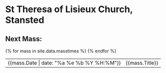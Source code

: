 # St Theresa of Lisieux Church, Stansted
## Next Mass:

<script>
let now = Date.now();

let massTimes = {{ site.data.masstimes | jsonify }}.map(x => { x["timestamp"] = Date.parse(x.Date); return x; })
    .filter(x => x.timestamp >= now)
    .sort((a, b) => a.timestamp - b.timestamp);

let nextMass = massTimes.find(x => x.Type === 'Mass');
document.getElementById("nextMass").replaceChildren(
    document.createTextNode(nextMass.Date + ' ' + nextMass.Title)
);

</script>

<div id="nextMass" style="font-size: x-large"></div>

<table>
{% for mass in site.data.masstimes %}
<tr>
<td>{{mass.Date | date: "%a %e %b %Y %H:%M"}}</td>
<td>{{mass.Title}}</td>
</tr>
{% endfor %}
</table>
